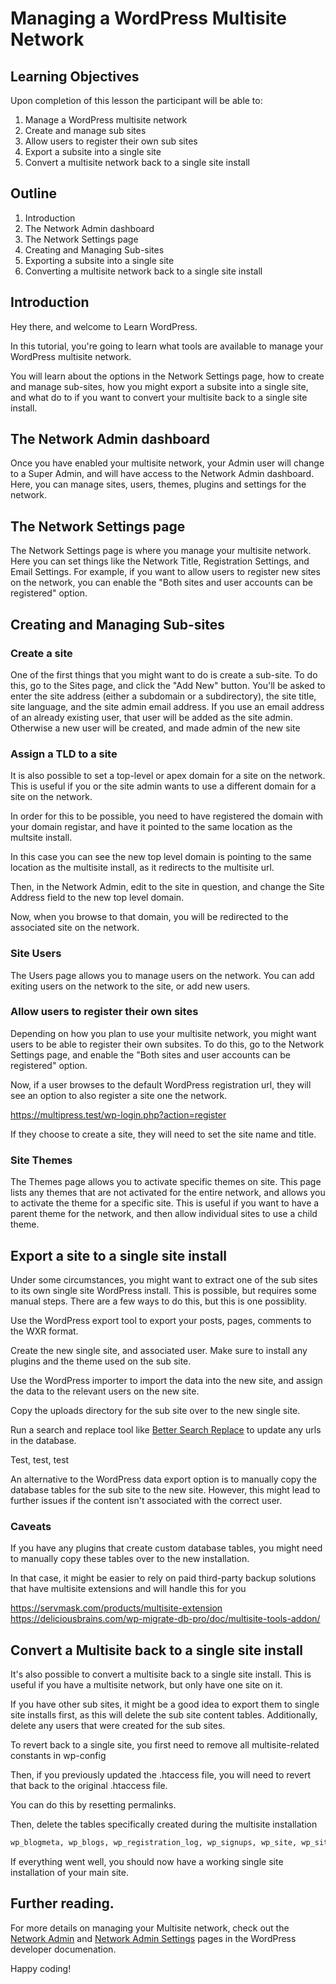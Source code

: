 # Managing a WordPress Multisite Network

## Learning Objectives

Upon completion of this lesson the participant will be able to:

1. Manage a WordPress multisite network
2. Create and manage sub sites
3. Allow users to register their own sub sites
4. Export a subsite into a single site
5. Convert a multisite network back to a single site install

## Outline

1. Introduction
2. The Network Admin dashboard
3. The Network Settings page
4. Creating and Managing Sub-sites
5. Exporting a subsite into a single site
6. Converting a multisite network back to a single site install

## Introduction

Hey there, and welcome to Learn WordPress.

In this tutorial, you're going to learn what tools are available to manage your WordPress multisite network.

You will learn about the options in the Network Settings page, how to create and manage sub-sites, how you might export a subsite into a single site, and what do to if you want to convert your multisite back to a single site install. 

## The Network Admin dashboard

Once you have enabled your multisite network, your Admin user will change to a Super Admin, and will have access to the Network Admin dashboard. Here, you can manage sites, users, themes, plugins and settings for the network. 

## The Network Settings page

The Network Settings page is where you manage your multisite network. Here you can set things like the Network Title, Registration Settings, and Email Settings. For example, if you want to allow users to register new sites on the network, you can enable the "Both sites and user accounts can be registered" option. 

## Creating and Managing Sub-sites

### Create a site

One of the first things that you might want to do is create a sub-site. To do this, go to the Sites page, and click the "Add New" button. You'll be asked to enter the site address (either a subdomain or a subdirectory), the site title, site language, and the site admin email address. If you use an email address of an already existing user, that user will be added as the site admin. Otherwise a new user will be created, and made admin of the new site

### Assign a TLD to a site

It is also possible to set a top-level or apex domain for a site on the network. This is useful if you or the site admin wants to use a different domain for a site on the network. 

In order for this to be possible, you need to have registered the domain with your domain registar, and have it pointed to the same location as the multsite install.  

In this case you can see the new top level domain is pointing to the same location as the multisite install, as it redirects to the multisite url. 

Then, in the Network Admin, edit to the site in question, and change the Site Address field to the new top level domain.  

Now, when you browse to that domain, you will be redirected to the associated site on the network.

### Site Users

The Users page allows you to manage users on the network. You can add exiting users on the network to the site, or add new users.

### Allow users to register their own sites

Depending on how you plan to use your multisite network, you might want users to be able to register their own subsites. To do this, go to the Network Settings page, and enable the "Both sites and user accounts can be registered" option.

Now, if a user browses to the default WordPress registration url, they will see an option to also register a site one the network.

https://multipress.test/wp-login.php?action=register

If they choose to create a site, they will need to set the site name and title. 

### Site Themes

The Themes page allows you to activate specific themes on site. This page lists any themes that are not activated for the entire network, and allows you to activate the theme for a specific site. This is useful if you want to have a parent theme for the network, and then allow individual sites to use a child theme.

## Export a site to a single site install

Under some circumstances, you might want to extract one of the sub sites to its own single site WordPress install. This is possible, but requires some manual steps. There are a few ways to do this, but this is one possiblity.

Use the WordPress export tool to export your posts, pages, comments to the WXR format. 

Create the new single site, and associated user. Make sure to install any plugins and the theme used on the sub site.

Use the WordPress importer to import the data into the new site, and assign the data to the relevant users on the new site.

Copy the uploads directory for the sub site over to the new single site. 

Run a search and replace tool like [Better Search Replace](https://wordpress.org/plugins/better-search-replace/) to update any urls in the database.

Test, test, test

An alternative to the WordPress data export option is to manually copy the database tables for the sub site to the new site. However, this might lead to further issues if the content isn't associated with the correct user.

### Caveats

If you have any plugins that create custom database tables, you might need to manually copy these tables over to the new installation. 

In that case, it might be easier to rely on paid third-party backup solutions that have multisite extensions and will handle this for you

https://servmask.com/products/multisite-extension
https://deliciousbrains.com/wp-migrate-db-pro/doc/multisite-tools-addon/

## Convert a Multisite back to a single site install

It's also possible to convert a multisite back to a single site install. This is useful if you have a multisite network, but only have one site on it.

If you have other sub sites, it might be a good idea to export them to single site installs first, as this will delete the sub site content tables. Additionally, delete any users that were created for the sub sites.

To revert back to a single site, you first need to remove all multisite-related constants in wp-config

Then, if you previously updated the .htaccess file, you will need to revert that back to the original .htaccess file. 

You can do this by resetting permalinks.

Then, delete the tables specifically created during the multisite installation

```sql
wp_blogmeta, wp_blogs, wp_registration_log, wp_signups, wp_site, wp_site_meta
```

If everything went well, you should now have a working single site installation of your main site.

## Further reading.

For more details on managing your Multisite network, check out the [Network Admin](https://wordpress.org/documentation/article/network-admin/) and [Network Admin Settings](https://wordpress.org/documentation/article/network-admin-settings-screen/) pages in the WordPress developer documenation.

Happy coding!
